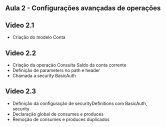 ## Aula 2 - Configurações avançadas de operações

## Video 2.1
- Criação do modelo Conta

## Video 2.2
- Criação da operação Consulta Saldo da conta corrente
- Definição de parameters no path e header
- Chamada a security BasicAuth

## Video 2.3
- Definição da configuração de securityDefinitions com BasicAuth, security
- Declaração global de consumes e produces
- Remoção de consumes e produces duplicados
